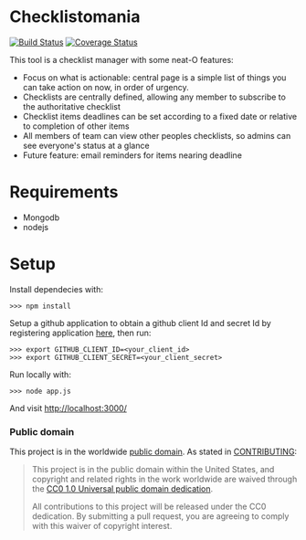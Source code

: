 # Checklistomania
[![Build Status](https://travis-ci.org/18F/checklistomania.svg?branch=master)](https://travis-ci.org/18F/checklistomania)
[![Coverage Status](https://coveralls.io/repos/18F/checklistomania/badge.svg?branch=master&service=github)](https://coveralls.io/github/18F/checklistomania?branch=master)

This tool is a checklist manager with some neat-O features:
* Focus on what is actionable: central page is a simple list of things you can take action on now, in order of urgency.
* Checklists are centrally defined, allowing any member to subscribe to the authoritative checklist
* Checklist items deadlines can be set according to a fixed date or relative to completion of other items
* All members of team can view other peoples checklists, so admins can see everyone's status at a glance
* Future feature: email reminders for items nearing deadline

# Requirements
- Mongodb
- nodejs

# Setup
Install dependecies with:
```
>>> npm install
```

Setup a github application to obtain a github client Id and secret Id by registering application [here](https://github.com/settings/applications/new), then run:
```
>>> export GITHUB_CLIENT_ID=<your_client_id>
>>> export GITHUB_CLIENT_SECRET=<your_client_secret>
```

Run locally with:
```
>>> node app.js
```

And visit [http://localhost:3000/](http://localhost:3000/)

### Public domain

This project is in the worldwide [public domain](LICENSE.md). As stated in [CONTRIBUTING](CONTRIBUTING.md):

> This project is in the public domain within the United States, and copyright and related rights in the work worldwide are waived through the [CC0 1.0 Universal public domain dedication](https://creativecommons.org/publicdomain/zero/1.0/).
>
> All contributions to this project will be released under the CC0 dedication. By submitting a pull request, you are agreeing to comply with this waiver of copyright interest.
